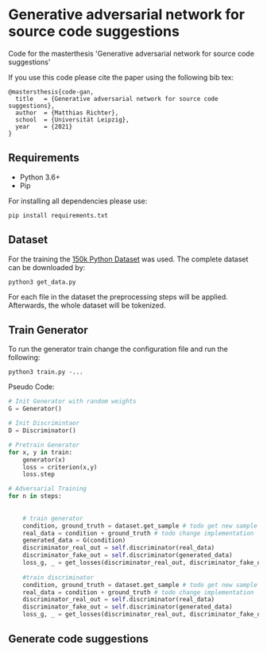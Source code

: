 # Generative adversarial network for source code suggestions

Code for the masterthesis 'Generative adversarial network for source code suggestions'

If you use this code please cite the paper using the following bib tex:

```
@mastersthesis{code-gan,
  title   = {Generative adversarial network for source code suggestions},
  author  = {Matthias Richter},
  school  = {Universität Leipzig},
  year    = {2021}
}
```

## Requirements
- Python 3.6+
- Pip

For installing all dependencies please use:
```
pip install requirements.txt
```

## Dataset

For the training the [150k Python Dataset](https://eth-sri.github.io/py150) was used.
The complete dataset can be downloaded by: 

```
python3 get_data.py
```

For each file in the dataset the preprocessing steps will be applied. 
Afterwards, the whole dataset will be tokenized.

## Train Generator

To run the generator train change the configuration file and run the following: 
```
python3 train.py -...
```

Pseudo Code:
```py
# Init Generator with random weights
G = Generator()

# Init Discrimintaor
D = Discriminator()

# Pretrain Generator
for x, y in train:
    generator(x)
    loss = criterion(x,y)
    loss.step

# Adversarial Training
for n in steps:
    
    
    # train generator
    condition, ground_truth = dataset.get_sample # todo get new sample
    real_data = condition + ground_truth # todo change implementation
    generated_data = G(condition)
    discriminator_real_out = self.discriminator(real_data)
    discriminator_fake_out = self.discriminator(generated_data)
    loss_g, _ = get_losses(discriminator_real_out, discriminator_fake_out)
    
    #train discriminator
    condition, ground_truth = dataset.get_sample # todo get new sample
    real_data = condition + ground_truth # todo change implementation
    discriminator_real_out = self.discriminator(real_data)
    discriminator_fake_out = self.discriminator(generated_data)
    loss_g, _ = get_losses(discriminator_real_out, discriminator_fake_out)
 ```

## Generate code suggestions









